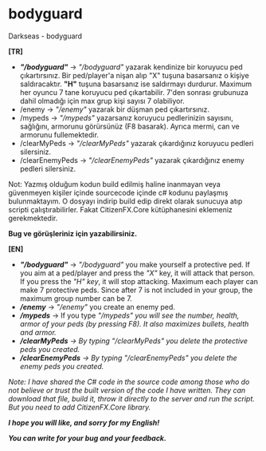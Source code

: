 # bodyguard
Darkseas - bodyguard <br/>

<b>[TR]</b> <br/>
- <b><i>"/bodyguard"</b></i> -> <i>"/bodyguard"</i> yazarak kendinize bir koruyucu ped çıkartırsınız. Bir ped/player'a nişan alıp "X" tuşuna basarsanız o kişiye saldıracaktır. <b>"H"</b> tuşuna basarsanız ise saldırmayı durdurur. Maximum her oyuncu 7 tane koruyucu ped çıkartabilir. 7'den sonrası grubunuza dahil olmadığı için max grup kişi sayısı 7 olabiliyor.
- /enemy -> <i>"/enemy"</i> yazarak bir düşman ped çıkartırsınız.
- /mypeds -> <i>"/mypeds"</i> yazarsanız koruyucu pedlerinizin sayısını, sağlığını, armorunu görürsünüz (F8 basarak). Ayrıca mermi, can ve armorunu fullemektedir.
- /clearMyPeds -> <i>"/clearMyPeds"</i> yazarak çıkardığınız koruyucu pedleri silersiniz.
- /clearEnemyPeds -> <i>"/clearEnemyPeds"</i> yazarak çıkardığınız enemy pedleri silersiniz.

Not: Yazmış olduğum kodun build edilmiş haline inanmayan veya güvenmeyen kişiler içinde sourcecode içinde c# kodunu paylaşmış bulunmaktayım. O dosyayı indirip build edip direkt olarak sunucuya atıp scripti çalıştırabilirler. Fakat CitizenFX.Core kütüphanesini eklemeniz gerekmektedir.

<b>Bug ve görüşleriniz için yazabilirsiniz.</b>

<b>[EN]</b> <br/>
- <b><i>"/bodyguard"</b></i> -> <i>"/bodyguard"</i> you make yourself a protective ped. If you aim at a ped/player and press the <i>"X"</i> key, it will attack that person. If you press the <i>"H" key</i>, it will stop attacking. Maximum each player can make 7 protective peds. Since after 7 is not included in your group, the maximum group number can be 7.
- <b><i>/enemy</b></i> -> <i>"/enemy"</i> you create an enemy ped.
- <b><i>/mypeds</b></i> -> If you type <i>"/mypeds"<i> you will see the number, health, armor of your peds (by pressing F8). It also maximizes bullets, health and armor.
- <b><i>/clearMyPeds</b></i> -> By typing <i>"/clearMyPeds"</i> you delete the protective peds you created.
- <b><i>/clearEnemyPeds</b></i> -> By typing <i>"/clearEnemyPeds"</i> you delete the enemy peds you created.

Note: I have shared the C# code in the source code among those who do not believe or trust the built version of the code I have written. They can download that file, build it, throw it directly to the server and run the script. But you need to add CitizenFX.Core library.

<b>I hope you will like, and sorry for my English!</b>

<b>You can write for your bug and your feedback.</b>



